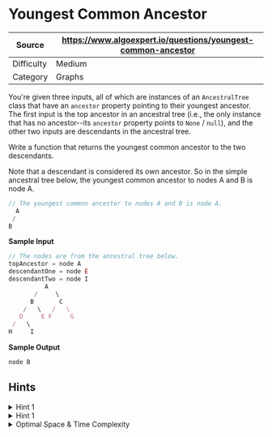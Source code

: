 # Youngest Common Ancestor

| Source | https://www.algoexpert.io/questions/youngest-common-ancestor |
|---|---|
| Difficulty | Medium |
| Category | Graphs |

You're given three inputs, all of which are instances of an `AncestralTree` class 
that have an `ancestor` property pointing to their youngest ancestor. The first 
input is the top ancestor in an ancestral tree (i.e., the only instance that has 
no ancestor--its `ancestor` property points to `None` / `null`), and the other two 
inputs are descendants in the ancestral tree.

Write a function that returns the youngest common ancestor to the two descendants.

Note that a descendant is considered its own ancestor. So in the simple ancestral
tree below, the youngest common ancestor to nodes A and B is node A.
  
```ts
// The youngest common ancestor to nodes A and B is node A.
  A
 /
B
```

**Sample Input**
```ts
// The nodes are from the ancestral tree below.
topAncestor = node A
descendantOne = node E
descendantTwo = node I
          A
       /     \
      B       C
    /   \   /   \
   D     E F     G
 /   \
H     I
```

**Sample Output**
```ts
node B
```

## Hints

<details>
<summary>Hint 1</summary>
...
</details>

<details>
<summary>Hint 1</summary>
...
</details>

<details>
<summary>Optimal Space &amp; Time Complexity</summary>
O(??) time | O(??) space - where ?? is ...
</details>

